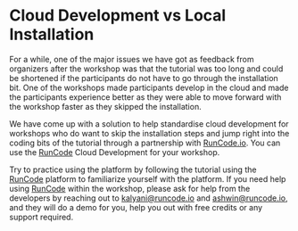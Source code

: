 # Cloud Development vs Local Installation
For a while, one of the major issues we have got as feedback from organizers after the workshop was that
the tutorial was too long and could be shortened if the participants do not have to go through the installation
bit. One of the workshops made participants develop in the cloud and made the participants experience better as
they were able to move forward with the workshop faster as they skipped the installation.

We have come up with a solution to help standardise cloud development for workshops who do want to skip the 
installation steps and jump right into the coding bits of the tutorial through a partnership with 
[RunCode.io](https://runcode.io/). You can use the [RunCode](https://runcode.io/) Cloud Development for your
workshop. 

Try to practice using the platform by following the tutorial using the [RunCode](https://runcode.io/) platform to 
familiarize yourself with the platform. If you need help using [RunCode](https://runcode.io/) within the workshop, 
please ask for help from the developers by reaching out to kalyani@runcode.io and ashwin@runcode.io, and they will 
do a demo for you, help you out with free credits or any support required.
